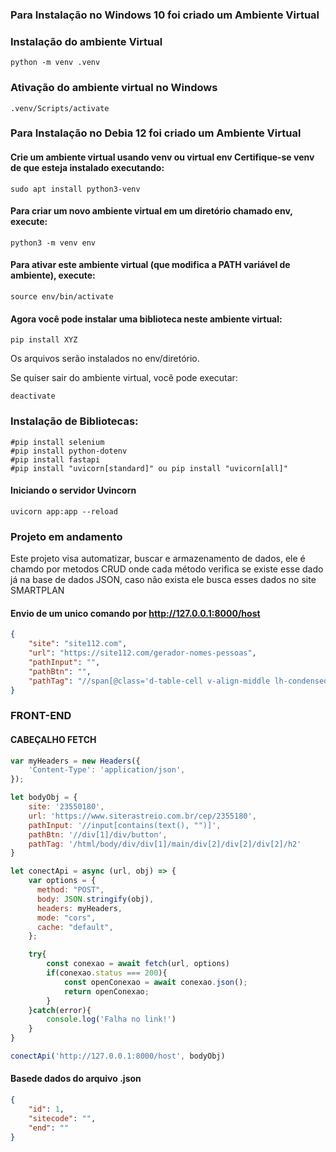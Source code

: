 ### Para Instalação no Windows 10 foi criado um Ambiente Virtual

### Instalação do ambiente Virtual

```shell
python -m venv .venv
```

### Ativação do ambiente virtual no Windows

```shell
.venv/Scripts/activate
```

### Para Instalação no Debia 12 foi criado um Ambiente Virtual
 #### Crie um ambiente virtual usando venv ou virtual env Certifique-se venv de que esteja instalado executando:
```shell
sudo apt install python3-venv
```
#### Para criar um novo ambiente virtual em um **diretório chamado env**, execute:
```shell
python3 -m venv env
```
#### Para ativar este ambiente virtual (que modifica a PATH variável de ambiente), execute:
```shell
source env/bin/activate
```
#### Agora você pode instalar uma biblioteca neste ambiente virtual:
```shell
pip install XYZ
```
Os arquivos serão instalados no env/diretório.

Se quiser sair do ambiente virtual, você pode executar:
```shell
deactivate
```

### Instalação de Bibliotecas: 
```shell
#pip install selenium
#pip install python-dotenv
#pip install fastapi
#pip install "uvicorn[standard]" ou pip install "uvicorn[all]"
```
#### Iniciando o servidor Uvincorn
```shell
uvicorn app:app --reload
```

### Projeto em andamento

Este projeto visa automatizar, buscar e armazenamento de dados, ele é chamdo por metodos CRUD onde cada método verifica se existe esse dado já na base de dados JSON, caso não exista ele busca esses dados no site SMARTPLAN

#### Envio de um unico comando por http://127.0.0.1:8000/host
```json
{
    "site": "site112.com",
    "url": "https://site112.com/gerador-nomes-pessoas",
    "pathInput": "",
    "pathBtn": "",
    "pathTag": "//span[@class='d-table-cell v-align-middle lh-condensed pr-2']//strong"
}
```

### FRONT-END
#### CABEÇALHO FETCH

```js
var myHeaders = new Headers({
    'Content-Type': 'application/json',
});

let bodyObj = {
    site: '23550180',
    url: 'https://www.siterastreio.com.br/cep/2355180',
    pathInput: '//input[contains(text(), "")]',
    pathBtn: '//div[1]/div/button',
    pathTag: '/html/body/div/div[1]/main/div[2]/div[2]/div[2]/h2'
}

let conectApi = async (url, obj) => {
    var options = {
      method: "POST",
      body: JSON.stringify(obj),
      headers: myHeaders,
      mode: "cors",
      cache: "default",
    };

    try{
        const conexao = await fetch(url, options)
        if(conexao.status === 200){
            const openConexao = await conexao.json();
            return openConexao;
        } 
    }catch(error){
        console.log('Falha no link!')
    }
}

conectApi('http://127.0.0.1:8000/host', bodyObj)
```


#### Basede dados do arquivo .json
```json
{
    "id": 1,
    "sitecode": "",
    "end": ""
}
```